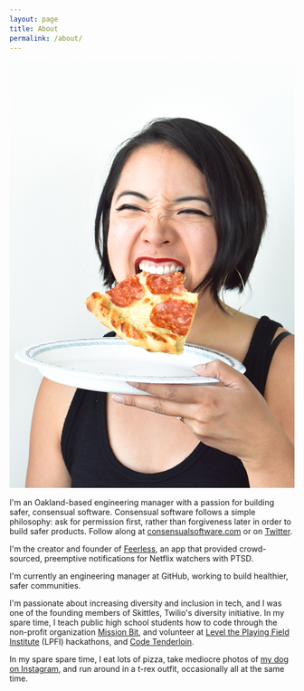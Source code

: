 ```yaml
---
layout: page
title: About
permalink: /about/
---
```


<img src="/img/headshot-pizza.jpg" class="profile" alt="Danielle Leong, dinosaur" />

I'm an Oakland-based engineering manager with a passion for building safer, consensual software. Consensual software follows a simple philosophy: ask for permission first, rather than forgiveness later in order to build safer products. Follow along at <a href="http://consensualsoftware.com">consensualsoftware.com</a> or on <a href="https://twitter.com/consentsoftware">Twitter</a>.

I'm the creator and founder of <a href="https://www.sfchronicle.com/business/article/Trigger-warning-New-app-warns-Netflix-viewers-of-6801448.php">Feerless</a>, an app that provided crowd-sourced, preemptive notifications for Netflix watchers with PTSD.

I'm currently an engineering manager at GitHub, working to build healthier, safer communities.

I'm passionate about increasing diversity and inclusion in tech, and I was one of the founding members of Skittles, Twilio's diversity initiative. In my spare time, I teach public high school students how to code through the non-profit organization <a href="http://missionbit.com/">Mission Bit</a>, and volunteer at <a href="http://www.lpfi.org/">Level the Playing Field Institute</a> (LPFI) hackathons, and <a href="http://www.codetenderloin.com/">Code Tenderloin</a>.

In my spare spare time, I eat lots of pizza, take mediocre photos of <a href="https://www.instagram.com/royalscoutness/">my dog on Instagram</a>, and run around in a t-rex outfit, occasionally all at the same time.

